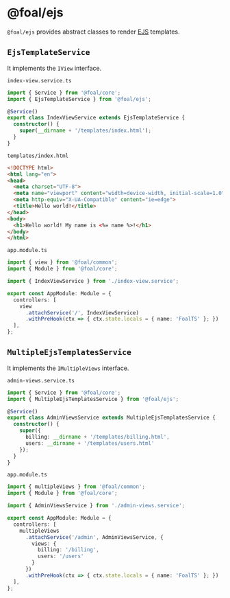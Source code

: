 # @foal/ejs

`@foal/ejs` provides abstract classes to render [EJS](http://ejs.co/) templates.

## `EjsTemplateService`

It implements the `IView` interface.

`index-view.service.ts`
```typescript
import { Service } from '@foal/core';
import { EjsTemplateService } from '@foal/ejs';

@Service()
export class IndexViewService extends EjsTemplateService {
  constructor() {
    super(__dirname + '/templates/index.html');
  }
}
```

`templates/index.html`
```html
<!DOCTYPE html>
<html lang="en">
<head>
  <meta charset="UTF-8">
  <meta name="viewport" content="width=device-width, initial-scale=1.0">
  <meta http-equiv="X-UA-Compatible" content="ie=edge">
  <title>Hello world!</title>
</head>
<body>
  <h1>Hello world! My name is <%= name %>!</h1>
</body>
</html>
```

`app.module.ts`
```typescript
import { view } from '@foal/common';
import { Module } from '@foal/core';

import { IndexViewService } from './index-view.service';

export const AppModule: Module = {
  controllers: [
    view
      .attachService('/', IndexViewService)
      .withPreHook(ctx => { ctx.state.locals = { name: 'FoalTS' }; })
  ],
};

```

## `MultipleEjsTemplatesService`

It implements the `IMultipleViews` interface.

`admin-views.service.ts`
```typescript
import { Service } from '@foal/core';
import { MultipleEjsTemplatesService } from '@foal/ejs';

@Service()
export class AdminViewsService extends MultipleEjsTemplatesService {
  constructor() {
    super({
      billing: __dirname + '/templates/billing.html',
      users: __dirname + '/templates/users.html'
    });
  }
}
```

`app.module.ts`
```typescript
import { multipleViews } from '@foal/common';
import { Module } from '@foal/core';

import { AdminViewsService } from './admin-views.service';

export const AppModule: Module = {
  controllers: [
    multipleViews
      .attachService('/admin', AdminViewsService, {
        views: {
          billing: '/billing',
          users: '/users'
        }
      })
      .withPreHook(ctx => { ctx.state.locals = { name: 'FoalTS' }; })
  ],
};

```